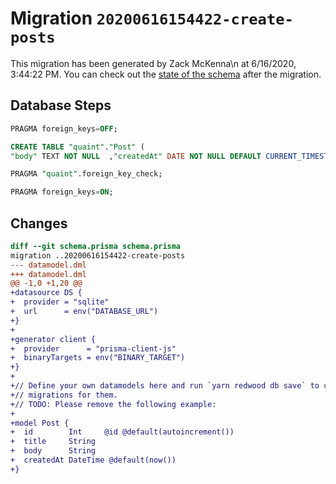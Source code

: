 # Migration `20200616154422-create-posts`

This migration has been generated by Zack McKenna\n at 6/16/2020, 3:44:22 PM.
You can check out the [state of the schema](./schema.prisma) after the migration.

## Database Steps

```sql
PRAGMA foreign_keys=OFF;

CREATE TABLE "quaint"."Post" (
"body" TEXT NOT NULL  ,"createdAt" DATE NOT NULL DEFAULT CURRENT_TIMESTAMP ,"id" INTEGER NOT NULL  PRIMARY KEY AUTOINCREMENT,"title" TEXT NOT NULL  )

PRAGMA "quaint".foreign_key_check;

PRAGMA foreign_keys=ON;
```

## Changes

```diff
diff --git schema.prisma schema.prisma
migration ..20200616154422-create-posts
--- datamodel.dml
+++ datamodel.dml
@@ -1,0 +1,20 @@
+datasource DS {
+  provider = "sqlite"
+  url      = env("DATABASE_URL")
+}
+
+generator client {
+  provider      = "prisma-client-js"
+  binaryTargets = env("BINARY_TARGET")
+}
+
+// Define your own datamodels here and run `yarn redwood db save` to create
+// migrations for them.
+// TODO: Please remove the following example:
+
+model Post {
+  id        Int     @id @default(autoincrement())
+  title     String
+  body      String
+  createdAt DateTime @default(now())
+}
```


